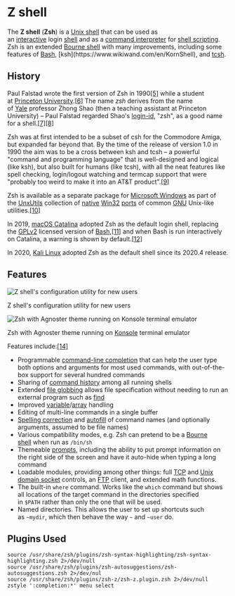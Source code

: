 # Z shell
The **Z shell** (**Zsh**) is a [Unix shell](https://www.wikiwand.com/en/Unix_shell) that can be used as an [interactive](https://www.wikiwand.com/en/Interactive "Interactive") login [shell](https://www.wikiwand.com/en/Shell_(computing)) and as a [command interpreter](https://www.wikiwand.com/en/Command_line_interpreter "Command line interpreter") for [shell scripting](https://www.wikiwand.com/en/Shell_script "Shell script"). Zsh is an extended [Bourne shell](https://www.wikiwand.com/en/Bourne_shell "Bourne shell") with many improvements, including some features of [Bash](https://www.wikiwand.com/en/Bash_(Unix_shell)), [ksh](https://www.wikiwand.com/en/KornShell), and [tcsh](https://www.wikiwand.com/en/Tcsh).

## History[](https://en.wikipedia.org/w/index.php?title=Z_shell&action=edit&section=1)

Paul Falstad wrote the first version of Zsh in 1990[[5]](https://www.wikiwand.com/en/Z_shell#citenote5) while a student at [Princeton University](https://www.wikiwand.com/en/Princeton_University).[[6]](https://www.wikiwand.com/en/Z_shell#citenote6) The name _zsh_ derives from the name of [Yale](https://www.wikiwand.com/en/Yale_University "Yale University") professor Zhong Shao (then a teaching assistant at Princeton University) – Paul Falstad regarded Shao's [login-id](https://www.wikiwand.com/en/Login_name "Login name"), "zsh", as a good name for a shell.[[7]](https://www.wikiwand.com/en/Z_shell#citenote7)[[8]](https://www.wikiwand.com/en/Z_shell#citenote8)

Zsh was at first intended to be a subset of csh for the Commodore Amiga, but expanded far beyond that. By the time of the release of version 1.0 in 1990 the aim was to be a cross between ksh and tcsh – a powerful "command and programming language" that is well-designed and logical (like ksh), but also built for humans (like tcsh), with all the neat features like spell checking, login/logout watching and termcap support that were "probably too weird to make it into an AT&T product".[[9]](https://www.wikiwand.com/en/Z_shell#citenotezsh109)

Zsh is available as a separate package for [Microsoft Windows](https://www.wikiwand.com/en/Microsoft_Windows) as part of the [UnxUtils](https://www.wikiwand.com/en/UnxUtils) collection of [native](https://www.wikiwand.com/en/Native_(computing) "Native (computing)") [Win32](https://www.wikiwand.com/en/Windows_API "Windows API") [ports](https://www.wikiwand.com/en/Porting "Porting") of common [GNU](https://www.wikiwand.com/en/GNU "GNU") Unix-like utilities.[[10]](https://www.wikiwand.com/en/Z_shell#citenote10)

In 2019, [macOS Catalina](https://www.wikiwand.com/en/MacOS_Catalina "MacOS Catalina") adopted Zsh as the default login shell, replacing the [GPLv2](https://www.wikiwand.com/en/GPLv2 "GPLv2") licensed version of [Bash](https://www.wikiwand.com/en/Bash_(Unix_shell) "Bash (Unix shell)"),[[11]](https://www.wikiwand.com/en/Z_shell#citenote11) and when Bash is run interactively on Catalina, a warning is shown by default.[[12]](https://www.wikiwand.com/en/Z_shell#citenote12)

In 2020, [Kali Linux](https://www.wikiwand.com/en/Kali_Linux) adopted Zsh as the default shell since its 2020.4 release.

## Features[](https://en.wikipedia.org/w/index.php?title=Z_shell&action=edit&section=2)

![Z shell's configuration utility for new users](https://upload.wikimedia.org/wikipedia/commons/thumb/e/e8/Zsh_5.8_new_install_screenshot.png/440px-Zsh_5.8_new_install_screenshot.png)[](https://www.pinterest.com/pin/create/button/?url=https%3A%2F%2Fwww.wikiwand.com%2Fen%2Fz_shell&media=%2F%2Fupload.wikimedia.org%2Fwikipedia%2Fcommons%2Fthumb%2Fe%2Fe8%2FZsh_5.8_new_install_screenshot.png%2F440px-Zsh_5.8_new_install_screenshot.png&description=From%20Wikiwand:%20Z%20shell%26apos%3Bs%20configuration%20utility%20for%20new%20users)

Z shell's configuration utility for new users

![Zsh with Agnoster theme running on Konsole terminal emulator](https://upload.wikimedia.org/wikipedia/commons/thumb/1/1f/Zsh-agnoster.png/440px-Zsh-agnoster.png)[](https://www.pinterest.com/pin/create/button/?url=https%3A%2F%2Fwww.wikiwand.com%2Fen%2Fz_shell&media=%2F%2Fupload.wikimedia.org%2Fwikipedia%2Fcommons%2Fthumb%2F1%2F1f%2FZsh-agnoster.png%2F440px-Zsh-agnoster.png&description=From%20Wikiwand:%20Zsh%20with%20Agnoster%20theme%20running%20on%20Konsole%20terminal%20emulator)

Zsh with Agnoster theme running on [Konsole](https://www.wikiwand.com/en/Konsole "Konsole") terminal emulator

Features include:[[14]](https://www.wikiwand.com/en/Z_shell#citenote14)

-   Programmable [command-line completion](https://www.wikiwand.com/en/Command-line_completion) that can help the user type both options and arguments for most used commands, with out-of-the-box support for several hundred commands
-   Sharing of [command history](https://www.wikiwand.com/en/Command_history "Command history") among all running shells
-   Extended [file globbing](https://www.wikiwand.com/en/Glob_(programming) "Glob (programming)") allows file specification without needing to run an external program such as [find](https://www.wikiwand.com/en/Find_(Unix) "Find (Unix)")
-   Improved [variable](https://www.wikiwand.com/en/Variable_(computer_science) "Variable (computer science)")/[array](https://www.wikiwand.com/en/Array_data_structure "Array data structure") handling
-   Editing of multi-line commands in a single buffer
-   [Spelling correction](https://www.wikiwand.com/en/Spell_checker) and [autofill](https://www.wikiwand.com/en/Autofill "Autofill") of command names (and optionally arguments, assumed to be file names)
-   Various compatibility modes, e.g. Zsh can pretend to be a [Bourne shell](https://www.wikiwand.com/en/Bourne_shell "Bourne shell") when run as `/bin/sh`
-   Themeable [prompts](https://www.wikiwand.com/en/Command_line_interface#Command_prompt "Command line interface"), including the ability to put prompt information on the right side of the screen and have it auto-hide when typing a long command
-   Loadable modules, providing among other things: full [TCP](https://www.wikiwand.com/en/Transmission_Control_Protocol "Transmission Control Protocol") and [Unix domain socket](https://www.wikiwand.com/en/Unix_domain_socket) controls, an [FTP](https://www.wikiwand.com/en/File_Transfer_Protocol "File Transfer Protocol") client, and extended math functions.
-   The built-in `where` command. Works like the `which` command but shows all locations of the target command in the directories specified in `$PATH` rather than only the one that will be used.
-   Named directories. This allows the user to set up shortcuts such as `~mydir`, which then behave the way `~` and `~user` do.

## Plugins Used
    source /usr/share/zsh/plugins/zsh-syntax-highlighting/zsh-syntax-highlighting.zsh 2>/dev/null
    source /usr/share/zsh/plugins/zsh-autosuggestions/zsh-autosuggestions.zsh 2>/dev/nul
    source /usr/share/zsh/plugins/zsh-z/zsh-z.plugin.zsh 2>/dev/null
    zstyle ':completion:*' menu select
